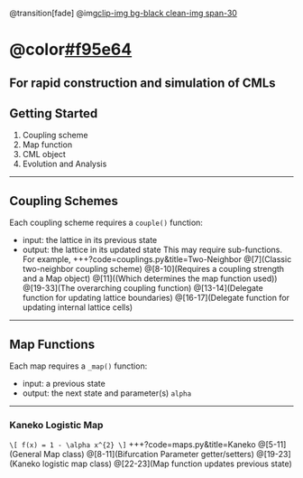 @transition[fade]
@img[clip-img bg-black clean-img span-30](img/alpha_evolution.gif)
# @color[#f95e64](pyCML)
For rapid construction and simulation of CMLs
---
## Getting Started
1. Coupling scheme
2. Map function
3. CML object
4. Evolution and Analysis
---
## Coupling Schemes
Each coupling scheme requires a `couple()` function:
- input: the lattice in its previous state
- output: the lattice in its updated state
This may require sub-functions. For example,
+++?code=couplings.py&title=Two-Neighbor
@[7](Classic two-neighbor coupling scheme)
@[8-10](Requires a coupling strength and a Map object)
@[11]((Which determines the map function used))
@[19-33](The overarching coupling function)
@[13-14](Delegate function for updating lattice boundaries)
@[16-17](Delegate function for updating internal lattice cells)
---
## Map Functions
Each map requires a `_map()` function:
- input: a previous state
- output: the next state 
and parameter(s) `alpha`
---
### Kaneko Logistic Map
`\[
f(x) = 1 - \alpha x^{2}
\]`
+++?code=maps.py&title=Kaneko
@[5-11](General Map class)
@[8-11](Bifurcation Parameter getter/setters)
@[19-23](Kaneko logistic map class)
@[22-23](Map function updates previous state)

